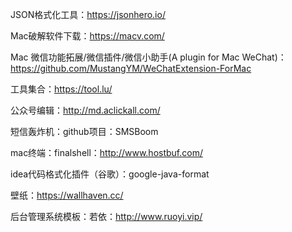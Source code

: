 JSON格式化工具：https://jsonhero.io/

Mac破解软件下载：https://macv.com/

Mac 微信功能拓展/微信插件/微信小助手(A plugin for Mac WeChat)：https://github.com/MustangYM/WeChatExtension-ForMac

工具集合：https://tool.lu/

公众号编辑：http://md.aclickall.com/

短信轰炸机：github项目：SMSBoom

mac终端：finalshell：http://www.hostbuf.com/

idea代码格式化插件（谷歌）：google-java-format

壁纸：https://wallhaven.cc/

后台管理系统模板：若依：http://www.ruoyi.vip/